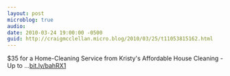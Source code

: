 ```yaml
---
layout: post
microblog: true
audio: 
date: 2010-03-24 19:00:00 -0500
guid: http://craigmcclellan.micro.blog/2010/03/25/t11053815162.html
---
```

$35 for a Home-Cleaning Service from Kristy's Affordable House Cleaning  - Up to ...[bit.ly/bahRX1](http://bit.ly/bahRX1)
